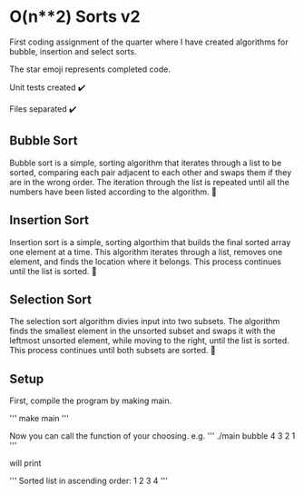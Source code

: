 # O(n**2) Sorts v2

First coding assignment of the quarter where I have created algorithms for bubble, insertion and select sorts.

The star emoji represents completed code.

Unit tests created :heavy_check_mark:

Files separated :heavy_check_mark:

## Bubble Sort
Bubble sort is a simple, sorting algorithm that iterates through a list to be sorted, comparing each pair adjacent to each other and swaps them if they are in the wrong order. The iteration through the list is repeated until all the numbers have been listed according to the algorithm. :star2:

## Insertion Sort
Insertion sort is a simple, sorting algorthim that builds the final sorted array one element at a time. This algorithm iterates through a list, removes one element, and finds the location where it belongs. This process continues until the list is sorted. :star2:

## Selection Sort
The selection sort algorithm divies input into two subsets. The algorithm finds the smallest element in the unsorted subset and swaps it with the leftmost unsorted element, while moving to the right, until the list is sorted. This process continues until both subsets are sorted. :star2:

## Setup
First, compile the program by making main.

'''
make main
'''

Now you can call the function of your choosing. e.g.
'''
./main bubble 4 3 2 1
'''

will print 

'''
Sorted list in ascending order:
1 2 3 4
'''

